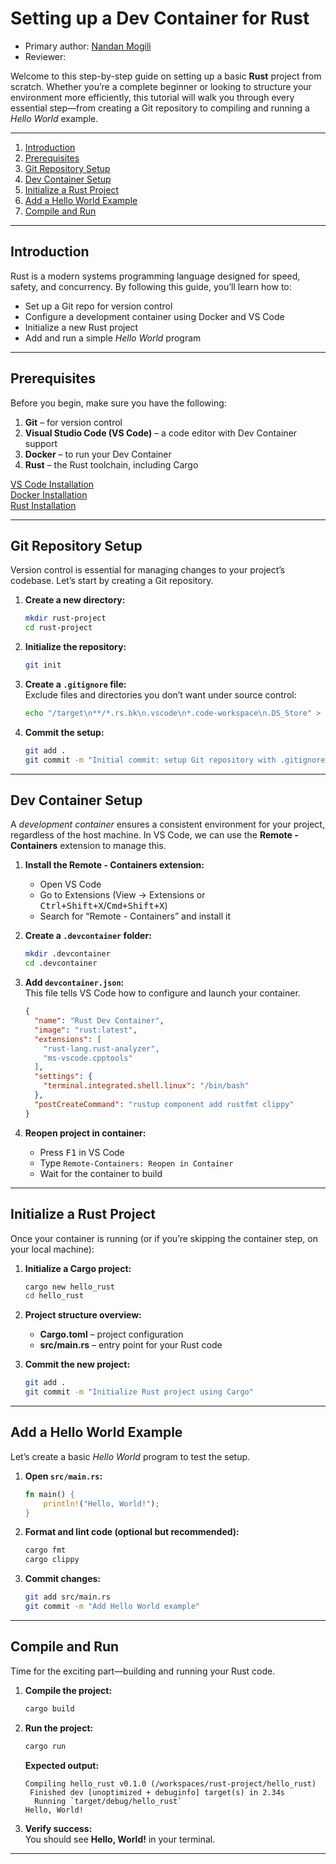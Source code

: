 # Setting up a Dev Container for Rust
* Primary author: [Nandan Mogili](https://github.com/nandanmogili)
* Reviewer: [<Aaron Patel>](https://github.com/arpatell)



Welcome to this step-by-step guide on setting up a basic **Rust** project from scratch. Whether you’re a complete beginner or looking to structure your environment more efficiently, this tutorial will walk you through every essential step—from creating a Git repository to compiling and running a _Hello World_ example.

---

1. [Introduction](#introduction)  
2. [Prerequisites](#prerequisites)  
3. [Git Repository Setup](#git-repository-setup)  
4. [Dev Container Setup](#dev-container-setup)  
5. [Initialize a Rust Project](#initialize-a-rust-project)  
6. [Add a Hello World Example](#add-a-hello-world-example)  
7. [Compile and Run](#compile-and-run)  


---

## Introduction

Rust is a modern systems programming language designed for speed, safety, and concurrency. By following this guide, you’ll learn how to:

- Set up a Git repo for version control  
- Configure a development container using Docker and VS Code  
- Initialize a new Rust project
- Add and run a simple _Hello World_ program  

---

## Prerequisites

Before you begin, make sure you have the following:

1. **Git** – for version control   
2. **Visual Studio Code (VS Code)** – a code editor with Dev Container support  
3. **Docker** – to run your Dev Container  
4. **Rust** – the Rust toolchain, including Cargo  


[VS Code Installation](https://code.visualstudio.com/docs/setup/setup-overview)  
[Docker Installation](https://docs.docker.com/get-docker/)  
[Rust Installation](https://www.rust-lang.org/tools/install)

---

## Git Repository Setup

Version control is essential for managing changes to your project’s codebase. Let’s start by creating a Git repository.

1. **Create a new directory:**

    ```bash
    mkdir rust-project
    cd rust-project
    ```

2. **Initialize the repository:**

    ```bash
    git init
    ```

3. **Create a `.gitignore` file:**  
   Exclude files and directories you don’t want under source control:

    ```bash
    echo "/target\n**/*.rs.bk\n.vscode\n*.code-workspace\n.DS_Store" > .gitignore
    ```

4. **Commit the setup:**

    ```bash
    git add .
    git commit -m "Initial commit: setup Git repository with .gitignore"
    ```

---

## Dev Container Setup

A *development container* ensures a consistent environment for your project, regardless of the host machine. In VS Code, we can use the **Remote - Containers** extension to manage this.

1. **Install the Remote - Containers extension:**
   - Open VS Code  
   - Go to Extensions (View → Extensions or <kbd>Ctrl+Shift+X</kbd>/<kbd>Cmd+Shift+X</kbd>)  
   - Search for “Remote - Containers” and install it  

2. **Create a `.devcontainer` folder:**

    ```bash
    mkdir .devcontainer
    cd .devcontainer
    ```

3. **Add `devcontainer.json`:**  
   This file tells VS Code how to configure and launch your container.

    ```json
    {
      "name": "Rust Dev Container",
      "image": "rust:latest",
      "extensions": [
        "rust-lang.rust-analyzer",
        "ms-vscode.cpptools"
      ],
      "settings": {
        "terminal.integrated.shell.linux": "/bin/bash"
      },
      "postCreateCommand": "rustup component add rustfmt clippy"
    }
    ```

4. **Reopen project in container:**  
   - Press <kbd>F1</kbd> in VS Code  
   - Type `Remote-Containers: Reopen in Container`  
   - Wait for the container to build  

---

## Initialize a Rust Project

Once your container is running (or if you’re skipping the container step, on your local machine):

1. **Initialize a Cargo project:**

    ```bash
    cargo new hello_rust
    cd hello_rust
    ```

2. **Project structure overview:**  
   - **Cargo.toml** – project configuration  
   - **src/main.rs** – entry point for your Rust code  

3. **Commit the new project:**

    ```bash
    git add .
    git commit -m "Initialize Rust project using Cargo"
    ```

---

## Add a Hello World Example

Let’s create a basic _Hello World_ program to test the setup.

1. **Open `src/main.rs`:**

    ```rust
    fn main() {
        println!("Hello, World!");
    }
    ```

2. **Format and lint code (optional but recommended):**

    ```bash
    cargo fmt
    cargo clippy
    ```

3. **Commit changes:**

    ```bash
    git add src/main.rs
    git commit -m "Add Hello World example"
    ```

---

## Compile and Run

Time for the exciting part—building and running your Rust code.

1. **Compile the project:**

    ```bash
    cargo build
    ```



2. **Run the project:**

    ```bash
    cargo run
    ```

    **Expected output:**

    ```
    Compiling hello_rust v0.1.0 (/workspaces/rust-project/hello_rust)
     Finished dev [unoptimized + debuginfo] target(s) in 2.34s
      Running `target/debug/hello_rust`
    Hello, World!
    ```

3. **Verify success:**  
   You should see **Hello, World!** in your terminal.

---